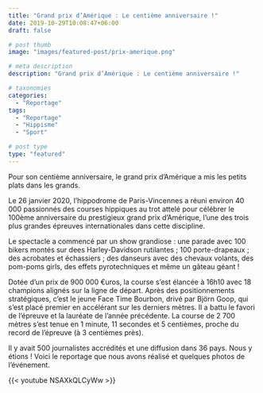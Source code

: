 ```yaml
---
title: "Grand prix d’Amérique : Le centième anniversaire !"
date: 2019-10-29T10:08:47+06:00
draft: false

# post thumb
image: "images/featured-post/prix-amerique.png"

# meta description
description: "Grand prix d’Amérique : Le centième anniversaire !"

# taxonomies
categories: 
  - "Reportage"
tags:
  - "Reportage"
  - "Hippisme"
  - "Sport"

# post type
type: "featured"
---
```


Pour son centième anniversaire, le grand prix d’Amérique a mis les petits plats dans les grands.

Le 26 janvier 2020, l’hippodrome de Paris-Vincennes a réuni environ 40 000 passionnés des courses hippiques au trot attelé pour célébrer le 100ème anniversaire du prestigieux grand prix d’Amérique, l’une des trois plus grandes épreuves internationales dans cette discipline.

Le spectacle a commencé par un show grandiose : une parade avec 100 bikers montés sur dees Harley-Davidson rutilantes ; 100 porte-drapeaux ; des acrobates et échassiers ; des danseurs avec des chevaux volants, des pom-poms girls, des effets pyrotechniques et même un gâteau géant !

Dotée d’un prix de 900 000 €uros, la course s’est élancée à 16h10 avec 18 champions alignés sur la ligne de départ. Après des positionnements stratégiques, c’est le jeune Face Time Bourbon, drivé par Björn Goop, qui s’est placé premier en accélérant sur les derniers mètres. Il a battu le favori de l’épreuve et la lauréate de l’année précédente. La course de 2 700 mètres s’est tenue en 1 minute, 11 secondes et 5 centièmes, proche du record de l’épreuve (à 3 centièmes près).

Il y avait 500 journalistes accrédités et une diffusion dans 36 pays. Nous y étions ! Voici le reportage que nous avons réalisé et quelques photos de l’événement.

{{< youtube NSAXkQLCyWw >}}
